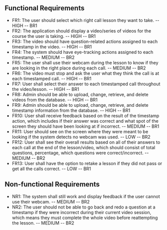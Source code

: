 ## Functional Requirements
- FR1: The user should select which right call lesson they want to take. -- HIGH -- BR1
- FR2: The application should display a video/series of videos for the course the user is taking. -- HIGH -- BR1
- FR3: The video should have question-related actions assigned to each timestamp in the video. -- HIGH -- BR1
- FR4: The system should have eye-tracking actions assigned to each timestamp. -- MEDIUM -- BR2
- FR5: The user shall use their webcam during the lesson to know if they are looking in the right place during
  each call. -- MEDIUM -- BR2
- FR6: The video must stop and ask the user what they think the call is at each timestamped call. -- HIGH -- BR1
- FR7: User shall select their answer to each timestamped call throughout the video/lesson.  -- HIGH -- BR1
- FR8: Admin should be able to upload, change, retrieve, and delete videos from the database. -- HIGH -- BR1
- FR9: Admin should be able to upload, change, retrieve, and delete timestamp information from the database. -- HIGH -- BR1
- FR10: User shall receive feedback based on the result of the timestamp action, which includes if their answer was correct and what spot of the screen they should have been looking at if incorrect. -- MEDIUM -- BR1
- FR11: User should see on the screen where they were meant to be looking if the system detects no webcam was used. -- LOW -- BR2
- FR12: User shall see their overall results based on all of their answers to each call at the end of the lesson/video, which should consist of total questions, percentage, which questions were correct/incorrect. -- MEDIUM -- BR2
- FR13: User shall have the option to retake a lesson if they did not pass or get all the calls correct. -- LOW -- BR1

## Non-functional Requirements
- NR1: The system shall still work and display feedback if the user cannot use their webcam. -- MEDIUM -- BR2
- NR2: The user should not be able to go back and redo a question at a timestamp if they were incorrect during their current video session, which means they must complete the whole video before reattempting the lesson. -- MEDIUM -- BR2